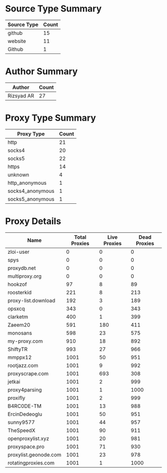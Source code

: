 # Source Type Summary

| Source Type | Count |
|-------------|-------|
| github | 15 |
| website | 11 |
| Github | 1 |


# Author Summary

| Author | Count |
|--------|-------|
| Rizsyad AR | 27 |


# Proxy Type Summary

| Proxy Type | Count |
|------------|-------|
| http | 21 |
| socks4 | 20 |
| socks5 | 22 |
| https | 14 |
| unknown | 4 |
| http_anonymous | 1 |
| socks4_anonymous | 1 |
| socks5_anonymous | 1 |


# Proxy Details

| Name | Total Proxies | Live Proxies | Dead Proxies |
|------|---------------|--------------|---------------|
| zloi-user | 0 | 0 | 0 |
| spys | 0 | 0 | 0 |
| proxydb.net | 0 | 0 | 0 |
| multiproxy.org | 0 | 0 | 0 |
| hookzof | 97 | 8 | 89 |
| roosterkid | 221 | 8 | 213 |
| proxy-list.download | 192 | 3 | 189 |
| opsxcq | 343 | 0 | 343 |
| clarketm | 400 | 1 | 399 |
| Zaeem20 | 591 | 180 | 411 |
| monosans | 598 | 23 | 575 |
| my-proxy.com | 910 | 18 | 892 |
| ShiftyTR | 993 | 27 | 966 |
| mmppx12 | 1001 | 50 | 951 |
| rootjazz.com | 1001 | 9 | 992 |
| proxyscrape.com | 1001 | 693 | 308 |
| jetkai | 1001 | 2 | 999 |
| proxy4parsing | 1001 | 1 | 1000 |
| proxifly | 1001 | 2 | 999 |
| B4RC0DE-TM | 1001 | 13 | 988 |
| ErcinDedeoglu | 1001 | 50 | 951 |
| sunny9577 | 1001 | 44 | 957 |
| TheSpeedX | 1001 | 90 | 911 |
| openproxylist.xyz | 1001 | 20 | 981 |
| proxyspace.pro | 1001 | 71 | 930 |
| proxylist.geonode.com | 1001 | 23 | 978 |
| rotatingproxies.com | 1001 | 1 | 1000 |
